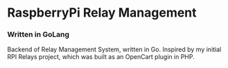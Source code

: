 # RaspberryPi Relay Management
### Written in GoLang
Backend of Relay Management System, written in Go. Inspired by my initial RPI Relays project, which was built as an OpenCart plugin in PHP.